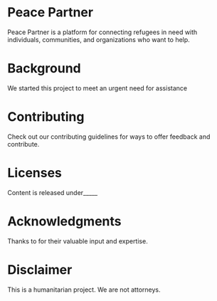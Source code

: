 # Peace Partner
Peace Partner is a platform for connecting refugees in need with individuals, communities, and organizations who want to help. 

# Background
We started this project to meet an urgent need for assistance

# Contributing
Check out our contributing guidelines for ways to offer feedback and contribute.

# Licenses
Content is released under_____

# Acknowledgments
Thanks to for their valuable input and expertise.

# Disclaimer
This is a humanitarian project. We are not attorneys. 
